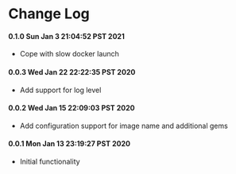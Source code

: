 # Change Log

#### 0.1.0 Sun Jan  3 21:04:52 PST 2021

* Cope with slow docker launch

#### 0.0.3 Wed Jan 22 22:22:35 PST 2020

* Add support for log level

#### 0.0.2 Wed Jan 15 22:09:03 PST 2020

* Add configuration support for image name and additional gems

#### 0.0.1 Mon Jan 13 23:19:27 PST 2020

* Initial functionality
